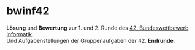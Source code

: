 # bwinf42

**Lösung** und **Bewertung** zur 1. und 2. Runde des [42. Bundeswettbewerb Informatik](https://bwinf.de/bundeswettbewerb/42). </br>
Und Aufgabenstellungen der Gruppenaufgaben der 42. **Endrunde**.

